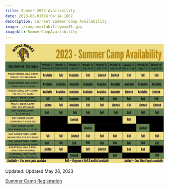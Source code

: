 ```yaml
---
title: Summer 2022 Availability
date: 2023-06-01T16:04:14.166Z
description: Current Summer Camp Availability
image: ./campavailabilitymay31.jpg
imageAlt: SummerCampAvailability
---
```

![SummerCampAvailability](campavailabilitymay31.jpg "SummerCampAvailability")

Updated: Updated May 26, 2023

<div className='text-center mt-4'>
    <a 
        href='https://www.ultracamp.com/clientlogin.aspx?idCamp=1145&campCode=151'
        className='text-green-200 hover:text-indigo-400 hover:underline font-cursive text-2xl'
        target='_blank' 
        rel='noopener noreferrer'
    >Summer Camp Registration</a>
</div>